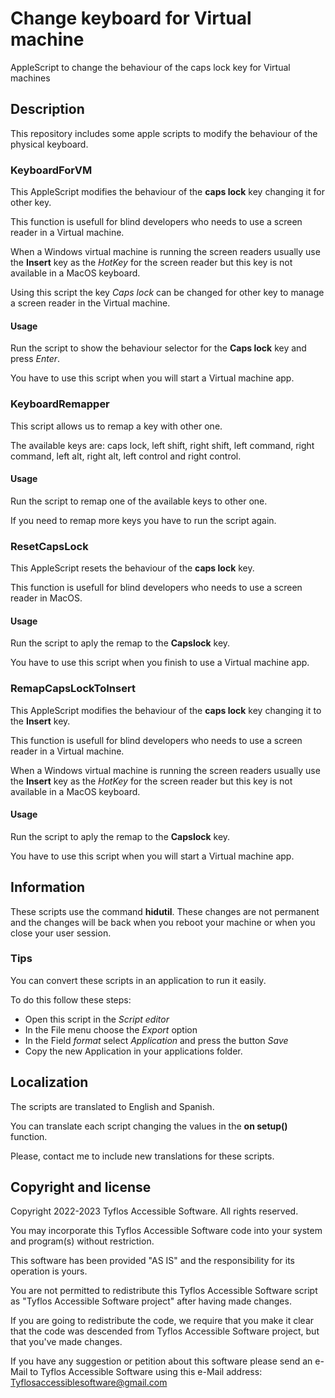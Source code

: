 # Change keyboard for Virtual machine

AppleScript to change the behaviour of the caps lock key for Virtual machines

## Description

This repository includes some apple scripts to modify the behaviour of the physical keyboard.

### KeyboardForVM
 
This AppleScript modifies the behaviour of the **caps lock** key changing it for other key.

This function is usefull for blind developers who needs to use a screen reader in a Virtual machine.

When a Windows virtual machine is running the screen readers usually use the **Insert** key as the *HotKey* for the screen reader but this key is not available in a MacOS keyboard.

Using this script the key *Caps lock* can be changed for other key to manage a screen reader in the Virtual machine.

#### Usage

Run the script to show the behaviour selector for the **Caps lock** key and press *Enter*.

You have to use this script when you will start a Virtual machine app.

### KeyboardRemapper

This script allows us to remap a key with other one.

The available keys are: caps lock, left shift, right shift, left command, right command, left alt, right alt, left control and right control.

#### Usage

Run the script to remap one of the available keys to other one.

If you need to remap more keys you have to run the script again.

### ResetCapsLock
 
This AppleScript resets the behaviour of the **caps lock** key.

This function is usefull for blind developers who needs to use a screen reader in MacOS.

#### Usage

Run the script to aply the remap to the **Capslock** key.

You have to use this script when you finish to use a Virtual machine app.

### RemapCapsLockToInsert
 
This AppleScript modifies the behaviour of the **caps lock** key changing it to the **Insert** key.

This function is usefull for blind developers who needs to use a screen reader in a Virtual machine.

When a Windows virtual machine is running the screen readers usually use the **Insert** key as the *HotKey* for the screen reader but this key is not available in a MacOS keyboard.

#### Usage

Run the script to aply the remap to the **Capslock** key.

You have to use this script when you will start a Virtual machine app.

## Information

These scripts use the command **hidutil**.
These changes are not permanent and the changes will be back when you reboot your machine or when you close your user session.

### Tips

You can convert these scripts in an application to run it easily.

To do this follow these steps:

* Open this script in the *Script editor*
* In the File menu choose the *Export* option
* In the Field *format* select *Application* and press the button *Save*
* Copy the new Application in your applications folder.

## Localization

The scripts are translated to English and Spanish.

You can translate each script changing the values in the **on setup()** function.

Please, contact me to include new translations for these scripts.

## Copyright and license

Copyright 2022-2023 Tyflos Accessible Software. All rights reserved.

You may incorporate this Tyflos Accessible Software code into your system and 	program(s) without restriction.  

This software has been provided "AS IS" and the responsibility for its operation is yours.  

You are not permitted to redistribute this Tyflos Accessible Software script as "Tyflos 	Accessible Software project" after having made changes.  

If you are going to redistribute the code, we require that you make it clear that the code was 		descended from Tyflos Accessible Software project, but that you've made changes.

If you have any suggestion or petition about this software please send an e-Mail to Tyflos Accessible Software using this e-Mail address:
	[Tyflosaccessiblesoftware@gmail.com](mailto:Tyflosaccessiblesoftware@gmail.com)

